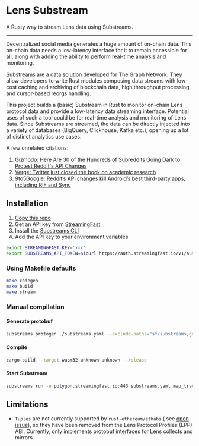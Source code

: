 # Lens Substream

A Rusty way to stream Lens data using Substreams.

---

Decentralized social media generates a huge amount of on-chain data. This on-chain data needs a low-latency interface
for it to remain accessible for all, along with adding the ability to perform real-time analysis and monitoring.

Substreams are a data solution developed for The Graph Network. They allow developers to write Rust modules composing
data streams with low-cost caching and archiving of blockchain data, high throughput processing, and cursor-based reorgs
handling.

This project builds a (basic) Substream in Rust to monitor on-chain Lens protocol data and provide a low-latency data
streaming interface. Potential uses of such a tool could be for real-time analysis and monitoring of Lens data. Since
Substreams are streamed, the data can be directly injected into a variety of databases (BigQuery, Clickhouse,
Kafka etc.), opening up a lot of distinct analytics use cases.

A few unrelated citations:

1. [Gizmodo: Here Are 30 of the Hundreds of Subreddits Going Dark to Protest Reddit's API Changes](https://gizmodo.com/reddit-subreddit-api-r-gaming-1850510180)
2. [Verge: Twitter just closed the book on academic research](https://www.theverge.com/2023/5/31/23739084/twitter-elon-musk-api-policy-chilling-academic-research)
3. [9to5Google: Reddit’s API changes kill Android’s best third-party apps, including RIF and Sync](https://9to5google.com/2023/06/08/reddit-android-third-party-apps/)

## Installation

1. [Copy this repo](https://github.com/dineshpinto/lens-substreams/generate)
2. Get an API key from [StreamingFast](https://app.streamingfast.io/)
3. Install the [Substreams CLI](https://substreams.streamingfast.io/getting-started/installing-the-cli)
4. Add the API key to your environment variables

```bash
export STREAMINGFAST_KEY='xxx'
export SUBSTREAMS_API_TOKEN=$(curl https://auth.streamingfast.io/v1/auth/issue -s --data-binary '{"api_key":"'$STREAMINGFAST_KEY'"}' | jq -r .token)
```

### Using Makefile defaults

```bash
make codegen
make build
make stream
```

### Manual compilation

#### Generate protobuf

```bash
substreams protogen ./substreams.yaml --exclude-paths="sf/substreams,google"
```

#### Compile

```bash
cargo build --target wasm32-unknown-unknown --release
```

#### Start Substream

```bash
substreams run -e polygon.streamingfast.io:443 substreams.yaml map_transfers -s 43764445 -t 100
```

## Limitations

- `Tuples` are not currently supported by `rust-ethereum/ethabi` (
  see [open issue](https://github.com/openethereum/ethabi/issues/175)),
  so they have been removed from the Lens Protocol Profiles (LPP) ABI. Currently, only implements protobuf interfaces
  for Lens collects and mirrors.
